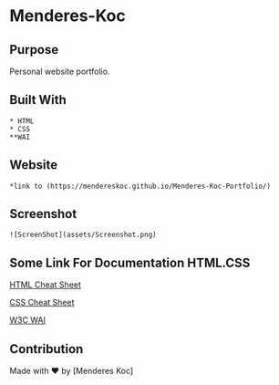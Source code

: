 # Menderes-Koc

## Purpose

Personal website portfolio.

## Built With

    * HTML
    * CSS
    **WAI 

## Website
    
    *link to (https://mendereskoc.github.io/Menderes-Koc-Portfolio/)

## Screenshot

    ![ScreenShot](assets/Screenshot.png)


## Some Link For Documentation HTML.CSS

[HTML Cheat Sheet](https://websitesetup.org/wp-content/uploads/2019/10/WSU-HTML-Cheat-Sheet.pdf)

[CSS Cheat Sheet](https://websitesetup.org/wp-content/uploads/2016/10/wsu-css-cheat-sheet.pdf)

[W3C WAI](https://www.w3.org/WAI/standards-guidelines/wcag/)


## Contribution
Made with ❤️ by [Menderes Koc]
